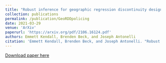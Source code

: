 ```yaml
---
title: "Robust inference for geographic regression discontinuity designs: assessing the impact of police precincts"
collection: publications
permalink: /publication/GeoRDDpolicing
date: 2021-03-29
venue: 'ArXiv'
paperurl: 'https://arxiv.org/pdf/2106.16124.pdf'
authors: Emmett Kendall, Brenden Beck, and Joseph Antonelli
citation: 'Emmett Kendall, Brenden Beck, and Joseph Antonelli. "Robust inference for geographic regression discontinuity designs:assessing the impact of police precincts." arXiv preprint arXiv:2106.16124 (2021).'
---
```


[Download paper here](https://arxiv.org/pdf/2106.16124.pdf)
